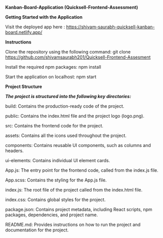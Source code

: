 **Kanban-Board-Application (Quicksell-Frontend-Assessment)**

**Getting Started with the Application**

Visit the deployed app here : https://shivam-saurabh-quicksell-kanban-board.netlify.app/

**Instructions**

Clone the repository using the following command: git clone https://github.com/shivamsaurabh201/Quicksell-Frontend-Assesment

Install the required npm packages: npm install

Start the application on localhost: npm start


**Project Structure**

***The project is structured into the following key directories:***

build: Contains the production-ready code of the project.

public: Contains the index.html file and the project logo (logo.png).

src: Contains the frontend code for the project.

assets: Contains all the icons used throughout the project.

components: Contains reusable UI components, such as columns and headers.

ui-elements: Contains individual UI element cards.

App.js: The entry point for the frontend code, called from the index.js file.

App.scss: Contains the styling for the App.js file.

index.js: The root file of the project called from the index.html file.

index.css: Contains global styles for the project.

package.json: Contains project metadata, including React scripts, npm packages, dependencies, and project name.

README.md: Provides instructions on how to run the project and documentation for the project.
